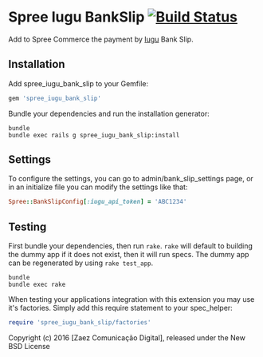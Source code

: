 Spree Iugu BankSlip [![Build Status](https://travis-ci.org/zaeznet/spree_iugu_bank_slip.svg?branch=master)](https://travis-ci.org/zaeznet/spree_iugu_bank_slip)
=================

Add to Spree Commerce the payment by [Iugu](http://c.iugu.com/) Bank Slip.

Installation
------------

Add spree_iugu_bank_slip to your Gemfile:

```ruby
gem 'spree_iugu_bank_slip'
```

Bundle your dependencies and run the installation generator:

```shell
bundle
bundle exec rails g spree_iugu_bank_slip:install
```

Settings
------------

To configure the settings, you can go to admin/bank_slip_settings page, or in an initialize file you can modify the settings like that:

```ruby
Spree::BankSlipConfig[:iugu_api_token] = 'ABC1234'
```

Testing
-------

First bundle your dependencies, then run `rake`. `rake` will default to building the dummy app if it does not exist, then it will run specs. The dummy app can be regenerated by using `rake test_app`.

```shell
bundle
bundle exec rake
```

When testing your applications integration with this extension you may use it's factories.
Simply add this require statement to your spec_helper:

```ruby
require 'spree_iugu_bank_slip/factories'
```

Copyright (c) 2016 [Zaez Comunicação Digital], released under the New BSD License
